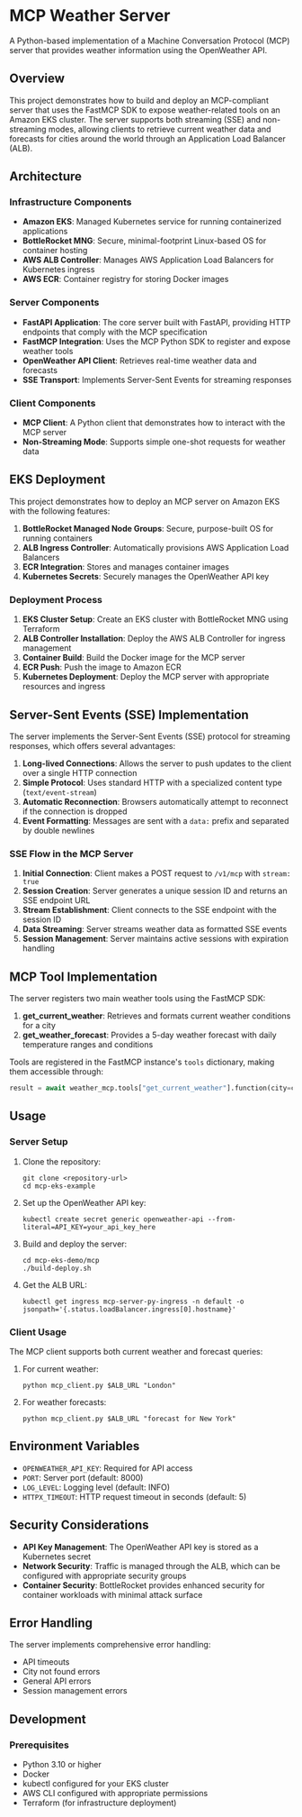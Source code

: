 # MCP Weather Server

A Python-based implementation of a Machine Conversation Protocol (MCP) server that provides weather information using the OpenWeather API.

## Overview

This project demonstrates how to build and deploy an MCP-compliant server that uses the FastMCP SDK to expose weather-related tools on an Amazon EKS cluster. The server supports both streaming (SSE) and non-streaming modes, allowing clients to retrieve current weather data and forecasts for cities around the world through an Application Load Balancer (ALB).

## Architecture

### Infrastructure Components

- **Amazon EKS**: Managed Kubernetes service for running containerized applications
- **BottleRocket MNG**: Secure, minimal-footprint Linux-based OS for container hosting
- **AWS ALB Controller**: Manages AWS Application Load Balancers for Kubernetes ingress
- **AWS ECR**: Container registry for storing Docker images

### Server Components

- **FastAPI Application**: The core server built with FastAPI, providing HTTP endpoints that comply with the MCP specification
- **FastMCP Integration**: Uses the MCP Python SDK to register and expose weather tools
- **OpenWeather API Client**: Retrieves real-time weather data and forecasts
- **SSE Transport**: Implements Server-Sent Events for streaming responses

### Client Components

- **MCP Client**: A Python client that demonstrates how to interact with the MCP server
- **Non-Streaming Mode**: Supports simple one-shot requests for weather data

## EKS Deployment

This project demonstrates how to deploy an MCP server on Amazon EKS with the following features:

1. **BottleRocket Managed Node Groups**: Secure, purpose-built OS for running containers
2. **ALB Ingress Controller**: Automatically provisions AWS Application Load Balancers
3. **ECR Integration**: Stores and manages container images
4. **Kubernetes Secrets**: Securely manages the OpenWeather API key

### Deployment Process

1. **EKS Cluster Setup**: Create an EKS cluster with BottleRocket MNG using Terraform
2. **ALB Controller Installation**: Deploy the AWS ALB Controller for ingress management
3. **Container Build**: Build the Docker image for the MCP server
4. **ECR Push**: Push the image to Amazon ECR
5. **Kubernetes Deployment**: Deploy the MCP server with appropriate resources and ingress

## Server-Sent Events (SSE) Implementation

The server implements the Server-Sent Events (SSE) protocol for streaming responses, which offers several advantages:

1. **Long-lived Connections**: Allows the server to push updates to the client over a single HTTP connection
2. **Simple Protocol**: Uses standard HTTP with a specialized content type (`text/event-stream`)
3. **Automatic Reconnection**: Browsers automatically attempt to reconnect if the connection is dropped
4. **Event Formatting**: Messages are sent with a `data:` prefix and separated by double newlines

### SSE Flow in the MCP Server

1. **Initial Connection**: Client makes a POST request to `/v1/mcp` with `stream: true`
2. **Session Creation**: Server generates a unique session ID and returns an SSE endpoint URL
3. **Stream Establishment**: Client connects to the SSE endpoint with the session ID
4. **Data Streaming**: Server streams weather data as formatted SSE events
5. **Session Management**: Server maintains active sessions with expiration handling

## MCP Tool Implementation

The server registers two main weather tools using the FastMCP SDK:

1. **get_current_weather**: Retrieves and formats current weather conditions for a city
2. **get_weather_forecast**: Provides a 5-day weather forecast with daily temperature ranges and conditions

Tools are registered in the FastMCP instance's `tools` dictionary, making them accessible through:

```python
result = await weather_mcp.tools["get_current_weather"].function(city=city)
```

## Usage

### Server Setup

1. Clone the repository:
   ```
   git clone <repository-url>
   cd mcp-eks-example
   ```

2. Set up the OpenWeather API key:
   ```
   kubectl create secret generic openweather-api --from-literal=API_KEY=your_api_key_here
   ```

3. Build and deploy the server:
   ```
   cd mcp-eks-demo/mcp
   ./build-deploy.sh
   ```

4. Get the ALB URL:
   ```
   kubectl get ingress mcp-server-py-ingress -n default -o jsonpath='{.status.loadBalancer.ingress[0].hostname}'
   ```

### Client Usage

The MCP client supports both current weather and forecast queries:

1. For current weather:
   ```
   python mcp_client.py $ALB_URL "London"
   ```

2. For weather forecasts:
   ```
   python mcp_client.py $ALB_URL "forecast for New York"
   ```

## Environment Variables

- `OPENWEATHER_API_KEY`: Required for API access
- `PORT`: Server port (default: 8000)
- `LOG_LEVEL`: Logging level (default: INFO)
- `HTTPX_TIMEOUT`: HTTP request timeout in seconds (default: 5)

## Security Considerations

- **API Key Management**: The OpenWeather API key is stored as a Kubernetes secret
- **Network Security**: Traffic is managed through the ALB, which can be configured with appropriate security groups
- **Container Security**: BottleRocket provides enhanced security for container workloads with minimal attack surface

## Error Handling

The server implements comprehensive error handling:

- API timeouts
- City not found errors
- General API errors
- Session management errors

## Development

### Prerequisites

- Python 3.10 or higher
- Docker
- kubectl configured for your EKS cluster
- AWS CLI configured with appropriate permissions
- Terraform (for infrastructure deployment)


